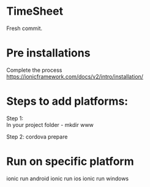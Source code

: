 # TimeSheet
Fresh commit.

# Pre installations
Complete the process https://ionicframework.com/docs/v2/intro/installation/

# Steps to add platforms:
Step 1:    
In your project folder - mkdir www 

Step 2:
cordova prepare

# Run on specific platform
ionic run android
ionic run ios
ionic run windows

